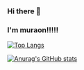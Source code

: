 ### Hi there 👋
### I'm muraon!!!!! 

<!--
**muraonsan/muraonsan** is a ✨ _special_ ✨ repository because its `README.md` (this file) appears on your GitHub profile.

Here are some ideas to get you started:

- 🔭 I’m currently working on ...
- 🌱 I’m currently learning ...
- 👯 I’m looking to collaborate on ...
- 🤔 I’m looking for help with ...
- 💬 Ask me about ...
- 📫 How to reach me: ...
- 😄 Pronouns: ...
- ⚡ Fun fact: ...
-->

[![Top Langs](https://github-readme-stats.vercel.app/api/top-langs/?username=muraonsan
)](https://github.com/anuraghazra/github-readme-stats)

[![Anurag's GitHub stats](https://github-readme-stats.vercel.app/api?username=muraonsan&theme=onedark&show_icons=true)](https://github.com/anuraghazra/github-readme-stats)
